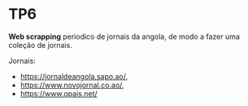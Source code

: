 # TP6

**Web scrapping** periodico de jornais da angola, de modo a fazer uma coleção de jornais.

Jornais:

* https://jornaldeangola.sapo.ao/,
* https://www.novojornal.co.ao/,
* https://www.opais.net/